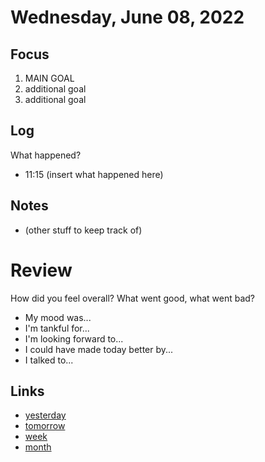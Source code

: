 # Wednesday, June 08, 2022

## Focus
1. MAIN GOAL
2. additional goal
3. additional goal

## Log
What happened?
- 11:15 (insert what happened here)

## Notes
- (other stuff to keep track of)

# Review
How did you feel overall? What went good, what went bad?

- My mood was...
- I'm tankful for...
- I'm looking forward to...
- I could have made today better by...
- I talked to...
 
## Links
- [yesterday](calendar/days/2022-06-07.md)
- [tomorrow](calendar/days/2022-06-09.md)
- [week](calendar/weeks/2022-23.md)
- [month](calendar/months/2022-06)